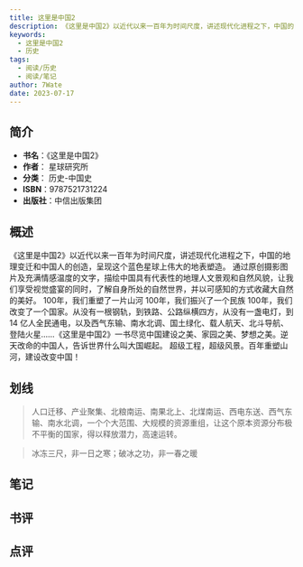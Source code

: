 ```yaml
---
title: 这里是中国2
description: 《这里是中国2》以近代以来一百年为时间尺度，讲述现代化进程之下，中国的地理变迁和中国人的创造，呈现这个蓝色星球上伟大的地表塑造。 通过原创摄影图片及充满情感温度的文字，描绘中国具有代表性的地理人文景观和自然风貌，让我们享受视觉盛宴的同时，了解自身所处的自然
keywords:
  - 这里是中国2
  - 历史
tags:
  - 阅读/历史
  - 阅读/笔记
author: 7Wate
date: 2023-07-17
---
```


## 简介

- **书名**：《这里是中国2》
- **作者**： 星球研究所
- **分类**： 历史-中国史
- **ISBN**：9787521731224
- **出版社**：中信出版集团

## 概述

《这里是中国2》以近代以来一百年为时间尺度，讲述现代化进程之下，中国的地理变迁和中国人的创造，呈现这个蓝色星球上伟大的地表塑造。 通过原创摄影图片及充满情感温度的文字，描绘中国具有代表性的地理人文景观和自然风貌，让我们享受视觉盛宴的同时，了解自身所处的自然世界，并以可感知的方式收藏大自然的美好。 100年，我们重塑了一片山河 100年，我们振兴了一个民族 100年，我们改变了一个国家。从没有一根钢轨，到铁路、公路纵横四方，从没有一盏电灯，到14 亿人全民通电，以及西气东输、南水北调、国土绿化、载人航天、北斗导航、登陆火星……《这里是中国2》一书尽览中国建设之美、家园之美、梦想之美。逆天改命的中国人，告诉世界什么叫大国崛起。 超级工程，超级风景。百年重塑山河，建设改变中国！

## 划线 
 

> 人口迁移、产业聚集、北粮南运、南果北上、北煤南运、西电东送、西气东输、南水北调，一个个大范围、大规模的资源重组，让这个原本资源分布极不平衡的国家，得以释放潜力，高速运转。 

> 冰冻三尺，非一日之寒；破冰之功，非一春之暖

## 笔记


## 书评


## 点评
